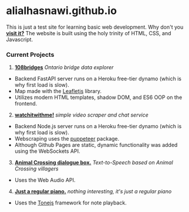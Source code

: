 # alialhasnawi.github.io

This is just a test site for learning basic web development. Why don't you **[visit it?](https://alialhasnawi.github.io/)**
The  website is built using the holy trinity of HTML, CSS, and Javascript.

### Current Projects
1. **[108bridges](https://alialhasnawi.github.io/108bridges/)** *Ontario bridge data explorer*
- Backend FastAPI server runs on a Heroku free-tier dynamo (which is why first load is slow).
- Map made with the [Leafletjs](https://leafletjs.com/) library.
- Utilizes modern HTML templates, shadow DOM, and ES6 OOP on the frontend.

2. **[watchitwithme!](https://alialhasnawi.github.io/watch/)** *simple video scraper and chat service*
- Backend Node.js server runs on a Heroku free-tier dynamo (which is why first load is slow).
- Webscraping uses the [puppeteer](https://pptr.dev/) package.
- Although Github Pages are static, dynamic functionality was added using the WebSockets API.

3. **[Animal Crossing dialogue box.](https://alialhasnawi.github.io/animal/)** *Text-to-Speech based on Animal Crossing villagers*
- Uses the Web Audio API.

4. **[Just a regular piano.](https://alialhasnawi.github.io/piano/)** *nothing interesting, it's just a regular piano*
- Uses the [Tonejs](https://tonejs.github.io/) framework for note playback.
